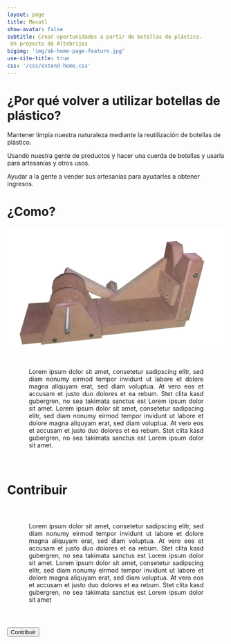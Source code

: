 ```yaml
---
layout: page
title: Mecatl
show-avatar: false
subtitle: Crear oportunidades a partir de botellas de plástico.
 Un proyecto de Altebrijes
bigimg: 'img/ab-home-page-feature.jpg'
use-site-title: true
css: '/css/extend-home.css'
---
```


<h1 class="text-center">¿Por qué volver a utilizar botellas de plástico?</h1>

<div class="spacer"></div>

<div class="row text-center">
  <div class="col-md-4 col-md-offset-0 col-sm-4 col-sm-offset-0 col-xs-12 col-xs-offset-0 text-center">
    <div class="project-card">
      <a>
        <span class="fa-stack fa-4x">
          <i class="fa fa-square fa-stack-2x stack-color-1"></i>
          <i class="fa fa-building fa-stack-1x fa-inverse"></i>
        </span>
        <p class="text-muted">Mantener limpia nuestra naturaleza mediante la reutilización de botellas de plástico.</p>
      </a>
    </div>
  </div>
 <div class="row text-center">
  <div class="col-md-4 col-md-offset-0 col-sm-4 col-sm-offset-0 col-xs-12 col-xs-offset-0 text-center">
    <div class="project-card">
      <a>
        <span class="fa-stack fa-4x">
          <i class="fa fa-square fa-stack-2x stack-color-2"></i>
          <i class="fa fa-cut fa-stack-1x fa-inverse"></i>
        </span>
        <p class="text-muted">Usando nuestra gente de productos y hacer una cuerda de botellas y usarla para artesanías y otros usos.</p>
      </a>
    </div>
  </div>
  <div class="row text-center">
  <div class="col-md-4 col-md-offset-0 col-sm-4 col-sm-offset-0 col-xs-12 col-xs-offset-0 text-center">
    <div class="project-card">
      <a>
        <span class="fa-stack fa-4x">
          <i class="fa fa-square fa-stack-2x stack-color-3"></i>
          <i class="fa fa-money fa-stack-1x fa-inverse"></i>
        </span>
        <p class="text-muted">Ayudar a la gente a vender sus artesanías para ayudarles a obtener ingresos.</p>
      </a>
    </div>
  </div>
</div>

<h1 class="text-center">¿Como?</h1>
<img src="img/product.png" />

<div style="padding: 25px 50px;text-align: justify;">
<p>Lorem ipsum dolor sit amet, consetetur sadipscing elitr, sed diam nonumy eirmod tempor invidunt ut labore et dolore magna aliquyam erat, sed diam voluptua. At vero eos et accusam et justo duo dolores et ea rebum. Stet clita kasd gubergren, no sea takimata sanctus est Lorem ipsum dolor sit amet. Lorem ipsum dolor sit amet, consetetur sadipscing elitr, sed diam nonumy eirmod tempor invidunt ut labore et dolore magna aliquyam erat, sed diam voluptua. At vero eos et accusam et justo duo dolores et ea rebum. Stet clita kasd gubergren, no sea takimata sanctus est Lorem ipsum dolor sit amet.</p>
</div>

<h1 class="text-center"><h1>Contribuir</h1>
<div style="padding: 25px 50px;text-align: justify;">
<p>Lorem ipsum dolor sit amet, consetetur sadipscing elitr, sed diam nonumy eirmod tempor invidunt ut labore et dolore magna aliquyam erat, sed diam voluptua. At vero eos et accusam et justo duo dolores et ea rebum. Stet clita kasd gubergren, no sea takimata sanctus est Lorem ipsum dolor sit amet. Lorem ipsum dolor sit amet, consetetur sadipscing elitr, sed diam nonumy eirmod tempor invidunt ut labore et dolore magna aliquyam erat, sed diam voluptua. At vero eos et accusam et justo duo dolores et ea rebum. Stet clita kasd gubergren, no sea takimata sanctus est Lorem ipsum dolor sit amet</p>
</div>
  <br>
<button type="button" class="btn btn-primary">Contribuir</button>




